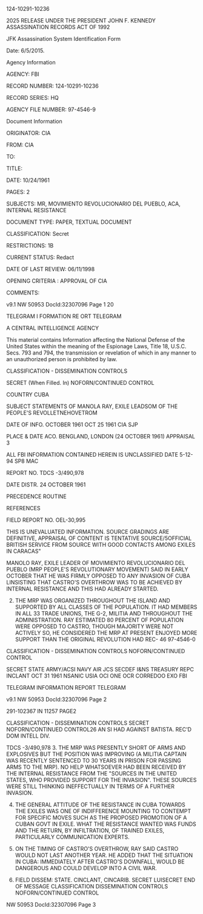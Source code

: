 124-10291-10236

2025 RELEASE UNDER THE PRESIDENT JOHN F. KENNEDY ASSASSINATION RECORDS ACT OF 1992

JFK Assassination System
Identification Form

Date: 6/5/2015.

Agency Information

AGENCY: FBI

RECORD NUMBER: 124-10291-10236

RECORD SERIES: HQ

AGENCY FILE NUMBER: 97-4546-9

Document Information

ORIGINATOR: CIA

FROM: CIA

TO:

TITLE:

DATE: 10/24/1961

PAGES: 2

SUBJECTS: MR, MOVIMIENTO REVOLUCIONARIO DEL PUEBLO, ACA,
INTERNAL RESISTANCE

DOCUMENT TYPE: PAPER, TEXTUAL DOCUMENT

CLASSIFICATION: Secret

RESTRICTIONS: 1B

CURRENT STATUS: Redact

DATE OF LAST REVIEW: 06/11/1998

OPENING CRITERIA : APPROVAL OF CIA

COMMENTS:

v9.1
NW 50953 DocId:32307096 Page 1
20

TELEGRAM I FORMATION RE ORT TELEGRAM

A
CENTRAL INTELLIGENCE AGENCY

This material contains Information affecting the National Defense of the United States within the meaning of the Espionage Laws, Title 18, U.S.C. Secs.
793 and 794, the transmission or revelation of which in any manner to an unauthorized person is prohibited by law.

CLASSIFICATION - DISSEMINATION CONTROLS

SECRET
(When Filled. In)
NOFORN/CONTINUED CONTROL

COUNTRY CUBA

SUBJECT STATEMENTS OF MANOLA RAY, EXILE LEADSOM
OF THE PEOPLE'S REVOLLETNEHOVETROM

DATE OF
INFO. OCTOBER 1961
OCT 25 1961
CIA SJP

PLACE &
DATE ACO. BENGLAND, LONDON (24 OCTOBER 1961)
APPRAISAL 3

ALL FBI INFORMATION CONTAINED
HEREIN IS UNCLASSIFIED
DATE 5-12-94 SP8 MAC

REPORT NO. TDCS -3/490,978

DATE DISTR. 24 OCTOBER 1961

PRECEDENCE ROUTINE

REFERENCES

FIELD REPORT NO. OEL-30,995

THIS IS UNEVALUATED INFORMATION. SOURCE GRADINGS ARE DEFINITIVE, APPRAISAL OF CONTENT IS TENTATIVE
SOURCE/5OFFICIAL BRITISH SERVICE FROM SOURCE WITH GOOD CONTACTS AMONG EXILES
IN CARACAS"

MANOLO RAY, EXILE LEADER OF MOVIMIENTO REVOLUCIONARIO
DEL PUEBLO (MRP PEOPLE'S REVOLUTIONARY MOVEMENT) SAID IN
EARLY OCTOBER THAT HE WAS FIRMLY OPPOSED TO ANY INVASION OF CUBA
LINSISTING THAT CASTRO'S OVERTHROW WAS TO BE ACHIEVED BY INTERNAL
RESISTANCE AND THIS HAD ALREADY STARTED.

2. THE MRP WAS ORGANIZED THROUGHOUT THE ISLAND AND SUPPORTED
BY ALL CLASSES OF THE POPULATION. IT HAD MEMBERS IN ALL 33
TRADE UNIONS, THE G-2, MILITIA AND THROUGHOUT THE ADMINISTRATION.
RAY ESTIMATED 80 PERCENT OF POPULATION WERE OPPOSED TO CASTRO,
THOUGH MAJORITY WERE NOT ACTIVELY SO, HE CONSIDERED THE MRP AT
PRESENT ENJOYED MORE SUPPORT THAN THE ORIGINAL REVOLUTION HAD
REC- 46
97-4546-0

CLASSIFICATION - DISSEMINATION CONTROLS
NOFORN/CONTINUED CONTROL

SECRET
STATE ARMY/ACSI NAVY AIR JCS SECDEF
I&NS
TREASURY
REPC INCLANT
OCT 31 1961
NSANIC USIA OCI ONE OCR CORREDOO EXO FBI

TELEGRAM INFORMATION REPORT TELEGRAM

v9.1
NW 50953 DocId:32307096 Page 2

291-102367
IN 11257
PAGE2

CLASSIFICATION - DISSEMINATION CONTROLS
SECRET
NOFORN/CONTINUED CONTROL26 AN SI
HAD AGAINST BATISTA.
REC'D
DOM INTELL DIV.

TDCS -3/490,978
3. THE MRP WAS PRESENTLY SHORT OF ARMS AND EXPLOSIVES BUT THE
POSITION WAS IMPROVING (A MILITIA CAPTAIN WAS RECENTLY
SENTENCED TO 30 YEARS IN PRISON FOR PASSING ARMS TO THE MRP).
NO HELP WHATSOEVER HAD BEEN RECEIVED BY THE INTERNAL RESISTANCE
FROM THE "SOURCES IN THE UNITED STATES, WHO PROVIDED SUPPORT
FOR THE INVASION". THESE SOURCES WERE STILL THINKING
INEFFECTUALLY IN TERMS OF A FURTHER INVASION.

4. THE GENERAL ATTITUDE OF THE RESISTANCE IN CUBA TOWARDS
THE EXILES WAS ONE OF INDIFFERENCE MOUNTING TO CONTEMPT FOR
SPECIFIC MOVES SUCH AS THE PROPOSED PROMOTION OF A CUBAN GOVT
IN EXILE. WHAT THE RESISTANCE WANTED WAS FUNDS AND THE RETURN,
BY INFILTRATION, OF TRAINED EXILES, PARTICULARLY COMMUNICATION
EXPERTS.

5. ON THE TIMING OF CASTRO'S OVERTHROW, RAY SAID CASTRO WOULD
NOT LAST ANOTHER YEAR. HE ADDED THAT THE SITUATION IN CUBA:
IMMEDIATELY AFTER CASTRO'S DOWNFALL, WOULD BE DANGEROUS AND COULD
DEVELOP INTO A CIVIL WAR.

6. FIELD DISSEM: STATE. CINCLANT, CINCARIB.
SECRET
LUISECRET
END OF MESSAGE
CLASSIFICATION DISSEMINATION CONTROLS
NOFORN/CONTINUED CONTROL

NW 50953 DocId:32307096 Page 3
